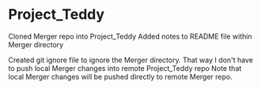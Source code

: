 # Project_Teddy

Cloned Merger repo into Project_Teddy
Added notes to README file within Merger directory

Created git ignore file to ignore the Merger directory. That way I don't have to push local Merger changes into remote Project_Teddy repo
Note that local Merger changes will be pushed directly to remote Merger repo.

